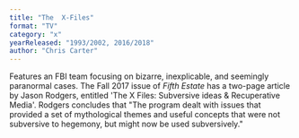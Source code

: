 ```yaml
---
title: "The  X-Files"
format: "TV"
category: "x"
yearReleased: "1993/2002, 2016/2018"
author: "Chris Carter"
---
```

Features an FBI team focusing on bizarre, inexplicable, and seemingly paranormal cases. The Fall 2017 issue of _Fifth Estate_ has a two-page article by Jason Rodgers, entitled 'The X Files: Subversive ideas & Recuperative Media'. Rodgers concludes that "The program dealt with issues that provided a set of mythological themes and useful concepts that were not subversive to hegemony, but might now be used subversively."

